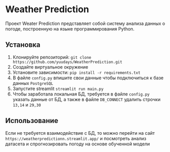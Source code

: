 # Weather Prediction

Проект Weater Prediction представляет собой систему анализа данных о погоде, построенную на языке программирования Python.


## Установка

1. Клонируйте репозиторий: `git clone https://github.com/yuudays/WeatherPrediction.git`
2. Создайте виртуальное окружение
3. Установите зависимости: `pip install -r requirements.txt`
4. В файле `config.py` впишите свои данные чтобы подключиться к базе данных `PostgreSQL`
5. Запустите streamlit `streamlit run main.py`
6. Чтобы заработала локальная БД, требуется в файле `config.py` указать данные от БД, а также в файле `DB_CONNECT` удалить строчки `13,14` и `29,30` 


## Использование

Если не требуется взаимодействие с БД, то можно перейти на сайт `https://weatherpredictionn.streamlit.app/` и посмотреть анализ датасета и спрогнозировать погоду на основе обученной модели
